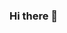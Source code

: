 ### Hi there 👋

<!--
**EmmaNGagen/EmmaNGagen** is a ✨ _special_ ✨ repository because its `README.md` (this file) appears on your GitHub profile.



- 🔭 I’m currently working on ...
- 🌱 I’m currently learning node.js and postman
- 🤔 I’m looking for help with ...
- 💬 Ask me about ...
- 📫 How to reach me: emma.n.gagen@outlook.com
- ⚡ Fun fact: ...
-->
